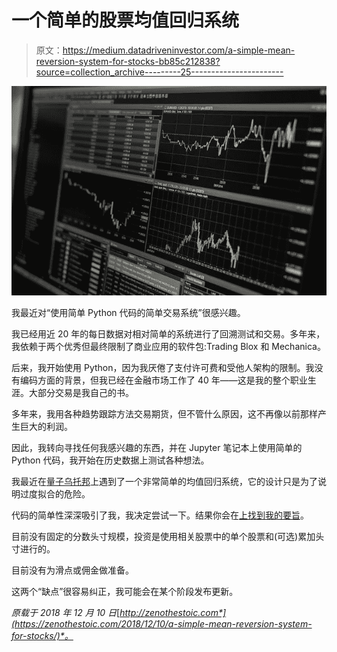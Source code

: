 # 一个简单的股票均值回归系统

> 原文：<https://medium.datadriveninvestor.com/a-simple-mean-reversion-system-for-stocks-bb85c212838?source=collection_archive---------25----------------------->

![](img/8e1cc965fa4aec3bf0f532d25c4c75a3.png)

我最近对“使用简单 Python 代码的简单交易系统”很感兴趣。

我已经用近 20 年的每日数据对相对简单的系统进行了回溯测试和交易。多年来，我依赖于两个优秀但最终限制了商业应用的软件包:Trading Blox 和 Mechanica。

后来，我开始使用 Python，因为我厌倦了支付许可费和受他人架构的限制。我没有编码方面的背景，但我已经在金融市场工作了 40 年——这是我的整个职业生涯。大部分交易是我自己的书。

多年来，我用各种趋势跟踪方法交易期货，但不管什么原因，这不再像以前那样产生巨大的利润。

因此，我转向寻找任何我感兴趣的东西，并在 Jupyter 笔记本上使用简单的 Python 代码，我开始在历史数据上测试各种想法。

我最近在[量子乌托邦](https://www.quantopian.com/lectures/the-dangers-of-overfitting)上遇到了一个非常简单的均值回归系统，它的设计只是为了说明过度拟合的危险。

代码的简单性深深吸引了我，我决定尝试一下。结果你会在[上找到我的要旨](https://gist.github.com/AnthonyFJGarner)。

目前没有固定的分数头寸规模，投资是使用相关股票中的单个股票和(可选)累加头寸进行的。

目前没有为滑点或佣金做准备。

这两个“缺点”很容易纠正，我可能会在某个阶段发布更新。

*原载于 2018 年 12 月 10 日*[*http://zenothestoic.com*](https://zenothestoic.com/2018/12/10/a-simple-mean-reversion-system-for-stocks/)*。*